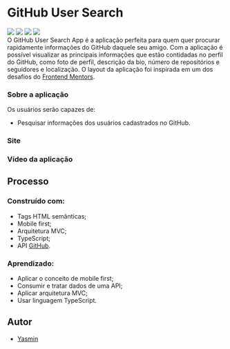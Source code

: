 # GitHub User Search
 <div>
 <img src="https://img.shields.io/badge/-HTML-orange" target="_blank">
 <img src="https://img.shields.io/badge/-CSS-blue" target="_blank">
 <img src="https://img.shields.io/badge/-TypeScript-blue" target="_blank">
 <img src="https://img.shields.io/badge/-Em%20desenvolvimento-success" target="_blank">
 </div>
 O GitHub User Search App é a aplicação perfeita para quem quer procurar rapidamente informações do GitHub daquele seu amigo. Com a aplicação é possível visualizar as principais informações que estão contidadas no perfil do GitHub, como foto de perfil, descrição da bio, número de repositórios e seguidores e localização. O layout da aplicação foi inspirada em um dos desafios do <a href="https://www.frontendmentor.io/challenges/github-user-search-app-Q09YOgaH6" target="_blank">Frontend Mentors</a>.
 
 <h3>Sobre a aplicação</h3>
 <p>Os usuários serão capazes de:</p>
 <ul>
 <li>Pesquisar informações dos usuários cadastrados no GitHub.</li>
 </ul>
 <h3>Site</h3>
 <a href="#" target="_blank"></a>
 <h3>Vídeo da aplicação</h3>
 
 <h2> Processo </h2>
 <h3>Construído com:</h3>
 <ul>
 <li>Tags HTML semânticas;</li>
 <li>Mobile first;</li>
 <li>Arquitetura MVC;</li>
 <li>TypeScript;</li>
 <li>API <a href="https://docs.github.com/en/rest/users#get-a-user" target="_blank">GitHub</a>.</li>
 </ul>
 <h3>Aprendizado:</h3>
 <ul>
 <li>Aplicar o conceito de mobile first;</li>
 <li>Consumir e tratar dados de uma API;</li>
 <li>Aplicar arquitetura MVC;</li>
 <li>Usar linguagem TypeScript.</li>
 </ul>
 <h2> Autor </h2>
 <ul>
 <li><a href="https://www.linkedin.com/in/yasmin-goncalves/" target="_blank">Yasmin</a></li>
 </ul>
